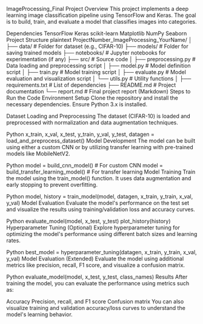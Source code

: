 ImageProcessing_Final
Project Overview
This project implements a deep learning image classification pipeline using TensorFlow and Keras. The goal is to build, train, and evaluate a model that classifies images into categories.

Dependencies
TensorFlow
Keras
scikit-learn
Matplotlib
NumPy
Seaborn
Project Structure
plaintext
ProjectNumber_ImageProcessing_YourName/
│
├── data/                      # Folder for dataset (e.g., CIFAR-10)
├── models/                    # Folder for saving trained models
├── notebooks/                 # Jupyter notebooks for experimentation (if any)
├── src/                       # Source code
│   ├── preprocessing.py       # Data loading and preprocessing script
│   ├── model.py               # Model definition script
│   ├── train.py               # Model training script
│   ├── evaluate.py            # Model evaluation and visualization script
│   └── utils.py               # Utility functions
│
├── requirements.txt           # List of dependencies
├── README.md                  # Project documentation
└── report.md                  # Final project report (Markdown)
Steps to Run the Code
Environment Setup
Clone the repository and install the necessary dependencies. Ensure Python 3.x is installed.

Dataset Loading and Preprocessing
The dataset (CIFAR-10) is loaded and preprocessed with normalization and data augmentation techniques.

Python
x_train, x_val, x_test, y_train, y_val, y_test, datagen = load_and_preprocess_dataset()
Model Development
The model can be built using either a custom CNN or by utilizing transfer learning with pre-trained models like MobileNetV2.

Python
model = build_cnn_model()  # For custom CNN
model = build_transfer_learning_model()  # For transfer learning
Model Training
Train the model using the train_model() function. It uses data augmentation and early stopping to prevent overfitting.

Python
model, history = train_model(model, datagen, x_train, y_train, x_val, y_val)
Model Evaluation
Evaluate the model's performance on the test set and visualize the results using training/validation loss and accuracy curves.

Python
evaluate_model(model, x_test, y_test)
plot_history(history)
Hyperparameter Tuning
(Optional) Explore hyperparameter tuning for optimizing the model's performance using different batch sizes and learning rates.

Python
best_model = hyperparameter_tuning(datagen, x_train, y_train, x_val, y_val)
Model Evaluation (Extended)
Evaluate the model using additional metrics like precision, recall, F1 score, and visualize a confusion matrix.

Python
evaluate_model(model, x_test, y_test, class_names)
Results
After training the model, you can evaluate the performance using metrics such as:

Accuracy
Precision, recall, and F1 score
Confusion matrix
You can also visualize training and validation accuracy/loss curves to understand the model's learning behavior.
